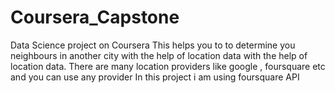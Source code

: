 # Coursera_Capstone
Data Science project on Coursera
This helps you to to determine you neighbours in another city with the help of location data with the help of location data.
There are many location providers like google , foursquare etc and you can use any provider
In this  project i am using foursquare API
